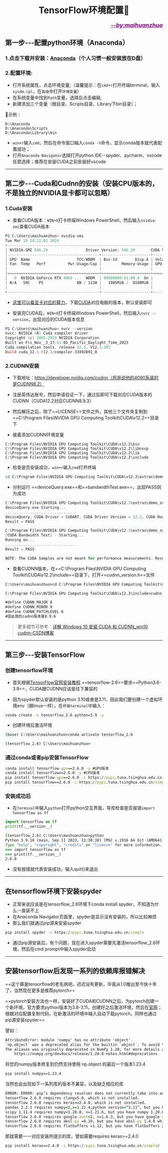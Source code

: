 <h1 align = "center">TensorFlow环境配置🚀</h1>

<div style="text-align: right; color: Purple; font-size: 18px;">
    <span style="font-weight: bold; font-style: italic; text-decoration: underline;">
        <a href="https://github.com/kestlermai" style="color: Purple;">--by:maihuanzhuo</a>
    </span>
</div>

## 第一步---配置python环境（Anaconda）

### 1.点击下载并安装：[Anaconda](https://www.anaconda.com/)（个人习惯一般安装放在D盘）

### 2.配置环境:

- 打开系统属性，点击环境变量;（温馨提示：在`cmd+r`打开终端terminal，输入`sysdm.cpl`，在`高级`中打开`环境变量`）
- 在系统变量中找到`Path`变量，选择后点击编辑;
- 新建添加三个变量（根目录、Scripts目录、Library下bin目录）；

🙌示例：

```
D:\Anaconda
D:\Anaconda\Scripts
D:\Anaconda\Library\bin
```

- `win+r`输入`cmd`，然后在命令窗口输入`conda -V`命令，显示conda版本就代表配置成功；
- 打开`Anaconda Navigator`选择打开python IDE--spyder、pycharm、vscode任君选择；推荐在安装CUDA之前安装好vscode

---

## 第二步---Cuda和Cudnn的安装（安装CPU版本的，不是独立的NVIDIA显卡都可以忽略）

### 1.Cuda安装

- 查看CUDA版本：`WIN+X`打卡终端Windows PowerShell，然后输入`nvidia-smi`查看CUDA版本

```powershell
PS C:\Users\maihuanzhuo> nvidia-smi
Tue Mar 19 18:22:02 2024
+---------------------------------------------------------------------------------------+
| NVIDIA-SMI 546.29                 Driver Version: 546.29       CUDA Version: 12.3     |
|-----------------------------------------+----------------------+----------------------+
| GPU  Name                     TCC/WDDM  | Bus-Id        Disp.A | Volatile Uncorr. ECC |
| Fan  Temp   Perf          Pwr:Usage/Cap |         Memory-Usage | GPU-Util  Compute M. |
|                                         |                      |               MIG M. |
|=========================================+======================+======================|
|   0  NVIDIA GeForce RTX 4060 ...  WDDM  | 00000000:01:00.0  On |                  N/A |
| N/A   50C    P5               8W / 122W |   1985MiB /  8188MiB |     22%      Default |
|                                         |                      |                  N/A |
+-----------------------------------------+----------------------+----------------------+
```

- [这里可以看显卡对应的算力](https://developer.nvidia.com/cuda-gpus)，下载[CUDA](https://developer.nvidia.com/cuda-toolkit)对应电脑的版本，默认安装即可

- 安装完CUDA后，`WIN+X`打卡终端Windows PowerShell，然后输入`nvcc --version`，出现对应的CUDA版本信息

```powershell
PS C:\Users\maihuanzhuo> nvcc --version
nvcc: NVIDIA (R) Cuda compiler driver
Copyright (c) 2005-2023 NVIDIA Corporation
Built on Fri_Nov__3_17:51:05_Pacific_Daylight_Time_2023
Cuda compilation tools, release 12.3, V12.3.103
Build cuda_12.3.r12.3/compiler.33492891_0
```

### 2.CUDNN安装

- 下载地址：https://developer.nvidia.com/cudnn（鸡哥说他的4090系装的是CUDNN8.2）

- 注册英伟达账号，然后申请验证一下，通过后即可下载对应CUDA版本的CUDNN（CUDA12.2对应CUDNN8.9.3）

- 然后解压之后，除了==LICENSE==文件之外，其他三个文件夹复制到==C:\Program Files\NVIDIA GPU Computing Toolkit\CUDA\v12.2==目录下

- 接着添加CUDNN环境变量

```
C:\Program Files\NVIDIA GPU Computing Toolkit\CUDA\v12.2\bin
C:\Program Files\NVIDIA GPU Computing Toolkit\CUDA\v12.2\libnvvp
C:\Program Files\NVIDIA GPU Computing Toolkit\CUDA\v12.2\lib
C:\Program Files\NVIDIA GPU Computing Toolkit\CUDA\v12.2\include
```

- 检查是否安装成功，`win+r`输入`cmd`打开终端

```cmd
cd C:\Program Files\NVIDIA GPU Computing Toolkit\CUDA\v12.3\extras\demo_suite
```

- 分别运行 ==deviceQuery.exe==和==bandwidthTest.exe==，出现PASS则为成功

```powershell
C:\Program Files\NVIDIA GPU Computing Toolkit\CUDA\v12.3\extras\demo_suite>deviceQuery.exe
deviceQuery.exe Starting...
................................
deviceQuery, CUDA Driver = CUDART, CUDA Driver Version = 12.3, CUDA Runtime Version = 12.3, NumDevs = 1, Device0 = NVIDIA GeForce RTX 4060 Laptop GPU
Result = PASS

C:\Program Files\NVIDIA GPU Computing Toolkit\CUDA\v12.3\extras\demo_suite>bandwidthTest.exe
[CUDA Bandwidth Test] - Starting...
Running on...
................................
Result = PASS

NOTE: The CUDA Samples are not meant for performance measurements. Results may vary when GPU Boost is enabled.
```

- 查看CUDNN版本，在==C:\Program Files\NVIDIA GPU Computing Toolkit\CUDA\v12.2\include==目录下，打开==cudnn_version.h==文件

```cmd
C:\Users\maihuanzhuo>cd C:\Program Files\NVIDIA GPU Computing Toolkit\CUDA\v12.3\include

C:\Program Files\NVIDIA GPU Computing Toolkit\CUDA\v12.3\include>cudnn_version.h

#define CUDNN_MAJOR 8
#define CUDNN_MINOR 9
#define CUDNN_PATCHLEVEL 6
#因此我的cudnn版本是8.9.6
```

> 更多细节可参考：[详解 Windows 10 安装 CUDA 和 CUDNN_win10 cudnn-CSDN博客](https://blog.csdn.net/KRISNAT/article/details/130966344)

---

## 第三步---安装TensorFlow

### 创建tensorflow环境

- 首先根据[TensorFlow官网安装教程](https://tensorflow.google.cn/install/source_windows?hl=zh-cn#tested_build_configurations) ==tensorflow-2.6==要求==Python3.6-3.9==，CUDA跟CUDNN应该是往下兼容的

- 因为spyder默认安装的是python 3.10或者是3.11，因此我们要创建一个虚拟环境env（跟linux一样），在``终端terminal``中输入：

```cmd
conda create -n tensorflow_2.6 python=3.9 -y
```

- 创建环境后激活环境

```cmd
(base) C:\Users\maihuanzhuo>conda activate tensorflow_2.6

(tensorflow_2.6) C:\Users\maihuanzhuo>
```

### 通过conda或者pip安装TensorFlow

```cmd
conda install tensorflow-gpu==2.6.0 -y #GPU版本
conda install tensorflow==2.6.0 -y #CPU版本
pip install tensorflow-gpu==2.6.0 -i https://pypi.tuna.tsinghua.edu.cn/simple #GPU版本，网不行的可以加个镜像
pip install tensorflow==2.6.0 -i https://pypi.tuna.tsinghua.edu.cn/simple #CPU版本
```

### 安装成功后

- 在``terminal``中输入`python`打开python交互界面，导库检查是否报错`import tensorflow as tf`

```python
import tensorflow as tf
print(tf.__version__)
```

```cmd
(tensorflow_2.6) C:\Users\maihuanzhuo>python
Python 3.9.18 (main, Sep 11 2023, 13:30:38) [MSC v.1916 64 bit (AMD64)] on win32
Type "help", "copyright", "credits" or "license" for more information.
>>> import tensorflow as tf
>>> print(tf.__version__)
2.6.0
```

- 没有报错就代表安装成功，输入quit()来退出

---

## 在tensorflow环境下安装spyder

- 正常来说应该是在tensorflow_2.6环境下conda install spyder，不知道为什么一直装不上
- 在Anaconda Navigator页面里，spyder是显示没有安装的，所以比较麻烦
- 那么我们就通过pip源来安装spyder

```cmd
pip install spyder -i https://pypi.tuna.tsinghua.edu.cn/simple
```

- 通过pip源安装后，有个问题，现在进入spyder需要先激活tensorflow_2.6环境，然后在cmd prompt中输入spyder启动

---

## 安装tensorflow后发现一系列的依赖库报错解决

==这个算是tensorflow的老毛病吧，迟迟没有更新，毕竟从1.0推出至今快十年了，当然现在更多是推荐pytorch==

==pytorch安装方法也一样，安装好了CUDA和CUDNN之后，为pytorch创建一个新环境，官方要求python版本为3.8-3.11，创建好之后激活环境，然后在[官网](https://pytorch.org/get-started/locally/)；根据对应配置复制代码，在新激活的环境中输入自动下载pytorch，同样也通过pip源安装spyder==

譬如：

```cmd
AttributeError: module 'numpy' has no attribute 'object'.
`np.object` was a deprecated alias for the builtin `object`. To avoid this error in existing code, use `object` by itself. Doing this will not modify any behavior and is safe.
The aliases was originally deprecated in NumPy 1.20; for more details and guidance see the original release note at:
    https://numpy.org/devdocs/release/1.20.0-notes.html#deprecations
```

将您的numpy版本修复到仍然支持使用 np.object 的最后一个版本1.23.4

```cmd
pip install numpy==1.23.4
```

当然也会出现如下一系列库的版本不兼容，以及缺乏相应的库

```cmd
ERROR: ERROR: pip’s dependency resolver does not currently take into account all the packages that are installed. This behaviour is the source of the following dependency conflicts.
tensorflow 2.6.0 requires clang=5.0, which is not installed.
tensorflow 2.6.0 requires keras>=2.4.0, which is not installed.
pandas 2.2.1 requires numpy<2,>=1.22.4;python version<“3.11”, but you have numpy 1.20.0 which is incompatible.
scipy 1.11.4 requires numpy<1.28.0, >=1.21.6, but you have numpy 1.20.0 which is incompatible.
tensorflow 2.6.0 requires google-auth<2, >=1.6.3, but you have google-auth 2.22.0 which is incompatible.
tensorflow 2.6.0 requires absl-py =0.10, but you have absl-py 1.4.0 which is incompatible.
tensorflow 2.6.0 requires flatbuffers =1.12, but you have flatbuffers 20210226132247 which is incompatible.
```

那就需要一一对应安装所提示的库，譬如需要requires keras>=2.4.0

```cmd
pip install keras==2.4.0 -i https://pypi.tuna.tsinghua.edu.cn/simple/
```

